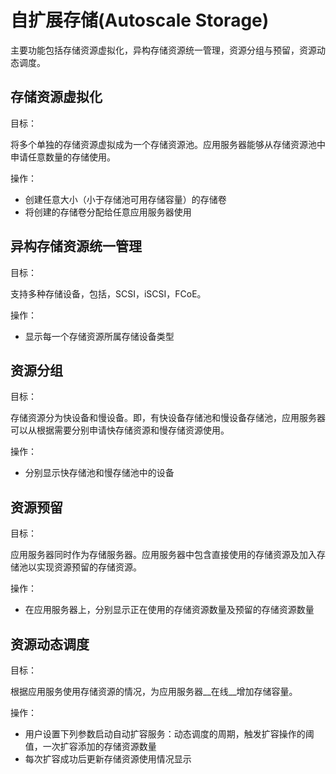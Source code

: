 # 自扩展存储(Autoscale Storage)

主要功能包括存储资源虚拟化，异构存储资源统一管理，资源分组与预留，资源动态调度。

## 存储资源虚拟化

目标：

将多个单独的存储资源虚拟成为一个存储资源池。应用服务器能够从存储资源池中申请任意数量的存储使用。

操作：

- 创建任意大小（小于存储池可用存储容量）的存储卷
- 将创建的存储卷分配给任意应用服务器使用

## 异构存储资源统一管理

目标：

支持多种存储设备，包括，SCSI，iSCSI，FCoE。

操作：

- 显示每一个存储资源所属存储设备类型

## 资源分组

目标：

存储资源分为快设备和慢设备。即，有快设备存储池和慢设备存储池，应用服务器可以从根据需要分别申请快存储资源和慢存储资源使用。

操作：

- 分别显示快存储池和慢存储池中的设备

## 资源预留

目标：

应用服务器同时作为存储服务器。应用服务器中包含直接使用的存储资源及加入存储池以实现资源预留的存储资源。

操作：

- 在应用服务器上，分别显示正在使用的存储资源数量及预留的存储资源数量

## 资源动态调度

目标：

根据应用服务使用存储资源的情况，为应用服务器__在线__增加存储容量。

操作：

- 用户设置下列参数启动自动扩容服务：动态调度的周期，触发扩容操作的阈值，一次扩容添加的存储资源数量
- 每次扩容成功后更新存储资源使用情况显示